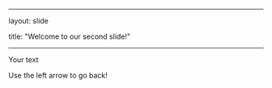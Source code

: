 ___
layout: slide

title: "Welcome to our second slide!"
___
Your text

Use the left arrow to go back!
